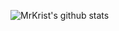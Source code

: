 ![MrKrist's github stats](https://github-readme-stats.vercel.app/api?username=sergii-python-developer&show_icons=true&theme=merko)
